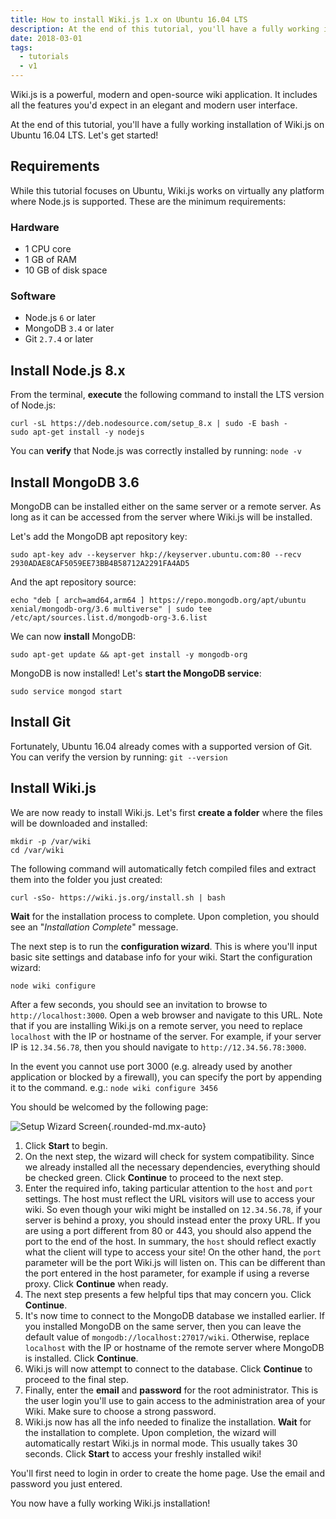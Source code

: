 ```yaml
---
title: How to install Wiki.js 1.x on Ubuntu 16.04 LTS
description: At the end of this tutorial, you'll have a fully working installation of Wiki.js on Ubuntu 16.04 LTS. Let's get started!
date: 2018-03-01
tags:
  - tutorials
  - v1
---
```


Wiki.js is a powerful, modern and open-source wiki application. It includes all the features you'd expect in an elegant and modern user interface.

At the end of this tutorial, you'll have a fully working installation of Wiki.js on Ubuntu 16.04 LTS. Let's get started!

## Requirements

While this tutorial focuses on Ubuntu, Wiki.js works on virtually any platform where Node.js is supported. These are the minimum requirements:

### Hardware

* 1 CPU core
* 1 GB of RAM
* 10 GB of disk space


### Software

* Node.js `6` or later
* MongoDB `3.4` or later
* Git `2.7.4` or later


## Install Node.js 8.x

From the terminal, **execute** the following command to install the LTS version of Node.js:

    curl -sL https://deb.nodesource.com/setup_8.x | sudo -E bash -
    sudo apt-get install -y nodejs

You can **verify** that Node.js was correctly installed by running: `node -v`

## Install MongoDB 3.6

MongoDB can be installed either on the same server or a remote server. As long as it can be accessed from the server where Wiki.js will be installed.

Let's add the MongoDB apt repository key:

    sudo apt-key adv --keyserver hkp://keyserver.ubuntu.com:80 --recv 2930ADAE8CAF5059EE73BB4B58712A2291FA4AD5

And the apt repository source:

    echo "deb [ arch=amd64,arm64 ] https://repo.mongodb.org/apt/ubuntu xenial/mongodb-org/3.6 multiverse" | sudo tee /etc/apt/sources.list.d/mongodb-org-3.6.list

We can now **install** MongoDB:

    sudo apt-get update && apt-get install -y mongodb-org

MongoDB is now installed! Let's **start the MongoDB service**:

    sudo service mongod start

## Install Git

Fortunately, Ubuntu 16.04 already comes with a supported version of Git. You can verify the version by running: `git --version`

## Install Wiki.js

We are now ready to install Wiki.js. Let's first **create a folder** where the files will be downloaded and installed:

    mkdir -p /var/wiki
    cd /var/wiki

The following command will automatically fetch compiled files and extract them into the folder you just created:

    curl -sSo- https://wiki.js.org/install.sh | bash

**Wait** for the installation process to complete. Upon completion, you should see an "_Installation Complete_" message.

The next step is to run the **configuration wizard**. This is where you'll input basic site settings and database info for your wiki. Start the configuration wizard:

    node wiki configure

After a few seconds, you should see an invitation to browse to `http://localhost:3000`. Open a web browser and navigate to this URL. Note that if you are installing Wiki.js on a remote server, you need to replace `localhost` with the IP or hostname of the server. For example, if your server IP is `12.34.56.78`, then you should navigate to `http://12.34.56.78:3000`.

In the event you cannot use port 3000 (e.g. already used by another application or blocked by a firewall), you can specify the port by appending it to the command. e.g.: `node wiki configure 3456`

You should be welcomed by the following page:

![Setup Wizard Screen](/img/blog-2018-wikijs-wizard-1.png){.rounded-md.mx-auto}

1. Click **Start** to begin.
1. On the next step, the wizard will check for system compatibility. Since we already installed all the necessary dependencies, everything should be checked green. Click **Continue** to proceed to the next step.
1. Enter the required info, taking particular attention to the `host` and `port` settings. The host must reflect the URL visitors will use to access your wiki. So even though your wiki might be installed on `12.34.56.78`, if your server is behind a proxy, you should instead enter the proxy URL. If you are using a port different from 80 or 443, you should also append the port to the end of the host. In summary, the `host` should reflect exactly what the client will type to access your site! On the other hand, the `port` parameter will be the port Wiki.js will listen on. This can be different than the port entered in the host parameter, for example if using a reverse proxy. Click **Continue** when ready.
1. The next step presents a few helpful tips that may concern you. Click **Continue**.
1. It's now time to connect to the MongoDB database we installed earlier. If you installed MongoDB on the same server, then you can leave the default value of `mongodb://localhost:27017/wiki`. Otherwise, replace `localhost` with the IP or hostname of the remote server where MongoDB is installed. Click **Continue**.
1. Wiki.js will now attempt to connect to the database. Click **Continue** to proceed to the final step.
1. Finally, enter the **email** and **password** for the root administrator. This is the user login you'll use to gain access to the administration area of your Wiki. Make sure to choose a strong password.
1. Wiki.js now has all the info needed to finalize the installation. **Wait** for the installation to complete. Upon completion, the wizard will automatically restart Wiki.js in normal mode. This usually takes 30 seconds. Click **Start** to access your freshly installed wiki!

You'll first need to login in order to create the home page. Use the email and password you just entered.

You now have a fully working Wiki.js installation!